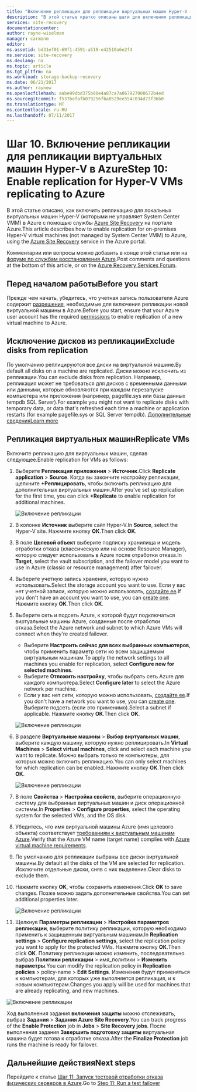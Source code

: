 ```yaml
---
title: "Включение репликации для репликации виртуальных машин Hyper-V (без использования System Center VMM) в Azure с помощью Azure Site Recovery | Документация Майкрософт"
description: "В этой статье кратко описаны шаги для включения репликации в Azure для виртуальных машин Hyper-V с помощью службы Azure Site Recovery"
services: site-recovery
documentationcenter: 
author: rayne-wiselman
manager: carmonm
editor: 
ms.assetid: bd31ef01-69f1-4591-a519-e42510a6e2f4
ms.service: site-recovery
ms.devlang: na
ms.topic: article
ms.tgt_pltfrm: na
ms.workload: storage-backup-recovery
ms.date: 06/21/2017
ms.author: raynew
ms.openlocfilehash: aabe99dbd375b80e4a87ca7a067927008672b4ed
ms.sourcegitcommit: f537befafb079256fba0529ee554c034d73f36b0
ms.translationtype: MT
ms.contentlocale: ru-RU
ms.lasthandoff: 07/11/2017
---
```

# <a name="step-10-enable-replication-for-hyper-v-vms-replicating-to-azure"></a><span data-ttu-id="2fc5c-103">Шаг 10. Включение репликации для репликации виртуальных машин Hyper-V в Azure</span><span class="sxs-lookup"><span data-stu-id="2fc5c-103">Step 10: Enable replication for Hyper-V VMs replicating to Azure</span></span>


<span data-ttu-id="2fc5c-104">В этой статье описано, как включить репликацию для локальных виртуальных машин Hyper-V (которыми не управляет System Center VMM) в Azure с помощью службы [Azure Site Recovery](site-recovery-overview.md) на портале Azure.</span><span class="sxs-lookup"><span data-stu-id="2fc5c-104">This article describes how to enable replication for on-premises Hyper-V virtual machines (not managed by System Center VMM) to Azure, using the [Azure Site Recovery](site-recovery-overview.md) service in the Azure portal.</span></span>

<span data-ttu-id="2fc5c-105">Комментарии или вопросы можно добавить в конце этой статьи или на [форуме по службам восстановления Azure](https://social.msdn.microsoft.com/forums/azure/home?forum=hypervrecovmgr).</span><span class="sxs-lookup"><span data-stu-id="2fc5c-105">Post comments and questions at the bottom of this article, or on the [Azure Recovery Services Forum](https://social.msdn.microsoft.com/forums/azure/home?forum=hypervrecovmgr).</span></span>




## <a name="before-you-start"></a><span data-ttu-id="2fc5c-106">Перед началом работы</span><span class="sxs-lookup"><span data-stu-id="2fc5c-106">Before you start</span></span>

<span data-ttu-id="2fc5c-107">Прежде чем начать, убедитесь, что учетная запись пользователя Azure содержит [разрешения](site-recovery-role-based-linked-access-control.md#permissions-required-to-enable-replication-for-new-virtual-machines), необходимые для включения репликации новой виртуальной машины в Azure.</span><span class="sxs-lookup"><span data-stu-id="2fc5c-107">Before you start, ensure that your Azure user account has the required [permissions](site-recovery-role-based-linked-access-control.md#permissions-required-to-enable-replication-for-new-virtual-machines) to enable replication of a new virtual machine to Azure.</span></span>

## <a name="exclude-disks-from-replication"></a><span data-ttu-id="2fc5c-108">Исключение дисков из репликации</span><span class="sxs-lookup"><span data-stu-id="2fc5c-108">Exclude disks from replication</span></span>

<span data-ttu-id="2fc5c-109">По умолчанию реплицируются все диски на виртуальной машине.</span><span class="sxs-lookup"><span data-stu-id="2fc5c-109">By default all disks on a machine are replicated.</span></span> <span data-ttu-id="2fc5c-110">Диски можно исключить из репликации.</span><span class="sxs-lookup"><span data-stu-id="2fc5c-110">You can exclude disks from replication.</span></span> <span data-ttu-id="2fc5c-111">Например, репликация может не требоваться для дисков с временными данными или данными, которые обновляются при каждом перезапуске компьютера или приложения (например, pagefile.sys или базы данных tempdb SQL Server).</span><span class="sxs-lookup"><span data-stu-id="2fc5c-111">For example you might not want to replicate disks with temporary data, or data that's refreshed each time a machine or application restarts (for example pagefile.sys or SQL Server tempdb).</span></span> [<span data-ttu-id="2fc5c-112">Дополнительные сведения</span><span class="sxs-lookup"><span data-stu-id="2fc5c-112">Learn more</span></span>](site-recovery-exclude-disk.md)


## <a name="replicate-vms"></a><span data-ttu-id="2fc5c-113">Репликация виртуальных машин</span><span class="sxs-lookup"><span data-stu-id="2fc5c-113">Replicate VMs</span></span>

<span data-ttu-id="2fc5c-114">Включите репликацию для виртуальных машин, сделав следующее.</span><span class="sxs-lookup"><span data-stu-id="2fc5c-114">Enable replication for VMs as follows:</span></span>          

1. <span data-ttu-id="2fc5c-115">Выберите **Репликация приложения** > **Источник**.</span><span class="sxs-lookup"><span data-stu-id="2fc5c-115">Click **Replicate application** > **Source**.</span></span> <span data-ttu-id="2fc5c-116">Когда вы закончите настройку репликации, щелкните **+Реплицировать**, чтобы включить репликацию для дополнительных виртуальных машин.</span><span class="sxs-lookup"><span data-stu-id="2fc5c-116">After you've set up replication for the first time, you can click **+Replicate** to enable replication for additional machines.</span></span>

    ![Включение репликации](./media/hyper-v-site-walkthrough-enable-replication/enable-replication.png)
2. <span data-ttu-id="2fc5c-118">В колонке **Источник** выберите сайт Hyper-V.</span><span class="sxs-lookup"><span data-stu-id="2fc5c-118">In **Source**, select the Hyper-V site.</span></span> <span data-ttu-id="2fc5c-119">Нажмите кнопку **ОК**.</span><span class="sxs-lookup"><span data-stu-id="2fc5c-119">Then click **OK**.</span></span>
3. <span data-ttu-id="2fc5c-120">В поле **Целевой объект** выберите подписку хранилища и модель отработки отказа (классическую или на основе Resource Manager), которую следует использовать в Azure после отработки отказа.</span><span class="sxs-lookup"><span data-stu-id="2fc5c-120">In **Target**, select the vault subscription, and the failover model you want to use in Azure (classic or resource management) after failover.</span></span>
4. <span data-ttu-id="2fc5c-121">Выберите учетную запись хранения, которую нужно использовать.</span><span class="sxs-lookup"><span data-stu-id="2fc5c-121">Select the storage account you want to use.</span></span> <span data-ttu-id="2fc5c-122">Если у вас нет учетной записи, которую можно использовать, [создайте ее](#set-up-an-azure-storage-account).</span><span class="sxs-lookup"><span data-stu-id="2fc5c-122">If you don't have an account you want to use, you can [create one](#set-up-an-azure-storage-account).</span></span> <span data-ttu-id="2fc5c-123">Нажмите кнопку **ОК**.</span><span class="sxs-lookup"><span data-stu-id="2fc5c-123">Then click **OK**.</span></span>
5. <span data-ttu-id="2fc5c-124">Выберите сеть и подсеть Azure, к которой будут подключаться виртуальные машины Azure, созданные после отработки отказа.</span><span class="sxs-lookup"><span data-stu-id="2fc5c-124">Select the Azure network and subnet to which Azure VMs will connect when they're created failover.</span></span>

    - <span data-ttu-id="2fc5c-125">Выберите **Настроить сейчас для всех выбранных компьютеров**, чтобы применить параметр сети ко всем защищаемым виртуальным машинам.</span><span class="sxs-lookup"><span data-stu-id="2fc5c-125">To apply the network settings to all machines you enable for replication, select **Configure now for selected machines**.</span></span>
    - <span data-ttu-id="2fc5c-126">Выберите **Отложить настройку**, чтобы выбрать сеть Azure для каждого компьютера.</span><span class="sxs-lookup"><span data-stu-id="2fc5c-126">Select **Configure later** to select the Azure network per machine.</span></span>
    - <span data-ttu-id="2fc5c-127">Если у вас нет сети, которую можно использовать, [создайте ее](#set-up-an-azure-network).</span><span class="sxs-lookup"><span data-stu-id="2fc5c-127">If you don't have a network you want to use, you can [create one](#set-up-an-azure-network).</span></span> <span data-ttu-id="2fc5c-128">Выберите подсеть (если это применимо).</span><span class="sxs-lookup"><span data-stu-id="2fc5c-128">Select a subnet if applicable.</span></span> <span data-ttu-id="2fc5c-129">Нажмите кнопку **ОК**.</span><span class="sxs-lookup"><span data-stu-id="2fc5c-129">Then click **OK**.</span></span>

   ![Включение репликации](./media/hyper-v-site-walkthrough-enable-replication/enable-replication11.png)

6. <span data-ttu-id="2fc5c-131">В разделе **Виртуальные машины** > **Выбор виртуальных машин**, выберите каждую машину, которую нужно реплицировать.</span><span class="sxs-lookup"><span data-stu-id="2fc5c-131">In **Virtual Machines** > **Select virtual machines**, click and select each machine you want to replicate.</span></span> <span data-ttu-id="2fc5c-132">Можно выбрать только те компьютеры, для которых можно включить репликацию.</span><span class="sxs-lookup"><span data-stu-id="2fc5c-132">You can only select machines for which replication can be enabled.</span></span> <span data-ttu-id="2fc5c-133">Нажмите кнопку **ОК**.</span><span class="sxs-lookup"><span data-stu-id="2fc5c-133">Then click **OK**.</span></span>

    ![Включение репликации](./media/hyper-v-site-walkthrough-enable-replication/enable-replication5-for-exclude-disk.png)

7. <span data-ttu-id="2fc5c-135">В поле **Свойства** > **Настройка свойств**, выберите операционную систему для выбранных виртуальных машин и диск операционной системы.</span><span class="sxs-lookup"><span data-stu-id="2fc5c-135">In **Properties** > **Configure properties**, select the operating system for the selected VMs, and the OS disk.</span></span>
8. <span data-ttu-id="2fc5c-136">Убедитесь, что имя виртуальной машины Azure (имя целевого объекта) соответствует [требованиям к виртуальным машинам Azure](site-recovery-support-matrix-to-azure.md#failed-over-azure-vm-requirements).</span><span class="sxs-lookup"><span data-stu-id="2fc5c-136">Verify that the Azure VM name (target name) complies with [Azure virtual machine requirements](site-recovery-support-matrix-to-azure.md#failed-over-azure-vm-requirements).</span></span>
9. <span data-ttu-id="2fc5c-137">По умолчанию для репликации выбраны все диски виртуальной машины.</span><span class="sxs-lookup"><span data-stu-id="2fc5c-137">By default all the disks of the VM are selected for replication.</span></span> <span data-ttu-id="2fc5c-138">Исключите отдельные диски, сняв с них выделение.</span><span class="sxs-lookup"><span data-stu-id="2fc5c-138">Clear disks to exclude them.</span></span>
10. <span data-ttu-id="2fc5c-139">Нажмите кнопку **OK**, чтобы сохранить изменения.</span><span class="sxs-lookup"><span data-stu-id="2fc5c-139">Click **OK** to save changes.</span></span> <span data-ttu-id="2fc5c-140">Позже можно задать дополнительные свойства.</span><span class="sxs-lookup"><span data-stu-id="2fc5c-140">You can set additional properties later.</span></span>

    ![Включение репликации](./media/hyper-v-site-walkthrough-enable-replication/enable-replication6-with-exclude-disk.png)

11. <span data-ttu-id="2fc5c-142">Щелкнув **Параметры репликации** > **Настройка параметров репликации**, выберите политику репликации, которую необходимо применить к защищенным виртуальным машинам.</span><span class="sxs-lookup"><span data-stu-id="2fc5c-142">In **Replication settings** > **Configure replication settings**, select the replication policy you want to apply for the protected VMs.</span></span> <span data-ttu-id="2fc5c-143">Нажмите кнопку **ОК**.</span><span class="sxs-lookup"><span data-stu-id="2fc5c-143">Then click **OK**.</span></span> <span data-ttu-id="2fc5c-144">Политику репликации можно изменить, последовательно выбрав **Политики репликации** > имя_политики > **Изменить параметры**.</span><span class="sxs-lookup"><span data-stu-id="2fc5c-144">You can modify the replication policy in **Replication policies** > policy-name > **Edit Settings**.</span></span> <span data-ttu-id="2fc5c-145">Изменения будут применяться к компьютерам, для которых уже выполняется репликация, и к новым компьютерам.</span><span class="sxs-lookup"><span data-stu-id="2fc5c-145">Changes you apply will be used for machines that are already replicating, and new machines.</span></span>


   ![Включение репликации](./media/hyper-v-site-walkthrough-enable-replication/enable-replication7.png)

<span data-ttu-id="2fc5c-147">Ход выполнения задания **включения защиты** можно отслеживать, выбрав **Задания** > **Задания Azure Site Recovery**.</span><span class="sxs-lookup"><span data-stu-id="2fc5c-147">You can track progress of the **Enable Protection** job in **Jobs** > **Site Recovery jobs**.</span></span> <span data-ttu-id="2fc5c-148">После выполнения задания **Завершить подготовку защиты** виртуальная машина будет готова к отработке отказа.</span><span class="sxs-lookup"><span data-stu-id="2fc5c-148">After the **Finalize Protection** job runs the machine is ready for failover.</span></span>


## <a name="next-steps"></a><span data-ttu-id="2fc5c-149">Дальнейшие действия</span><span class="sxs-lookup"><span data-stu-id="2fc5c-149">Next steps</span></span>


<span data-ttu-id="2fc5c-150">Перейдите к статье [Шаг 11: Запуск тестовой отработки отказа физических серверов в Azure](hyper-v-site-walkthrough-test-failover.md).</span><span class="sxs-lookup"><span data-stu-id="2fc5c-150">Go to [Step 11: Run a test failover](hyper-v-site-walkthrough-test-failover.md)</span></span>
